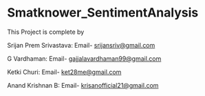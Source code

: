 # Smatknower_SentimentAnalysis

This Project is complete by

Srijan Prem Srivastava: Email- srijansriv@gmail.com

G Vardhaman: Email- gajjalavardhaman99@gmail.com

Ketki Churi: Email- ket28me@gmail.com

Anand Krishnan B: Email- krisanofficial21@gmail.com
